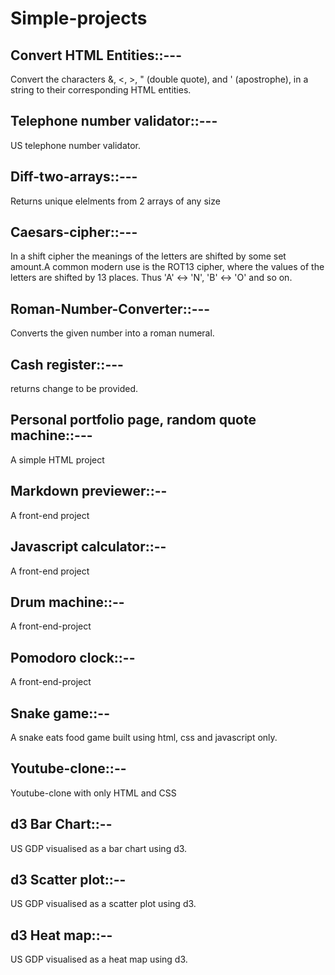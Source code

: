 # Simple-projects  

## Convert HTML Entities::---
Convert the characters &, <, >, " (double quote), and ' (apostrophe), in a string to their corresponding HTML entities.
## Telephone number validator::---
US telephone number validator. 
## Diff-two-arrays::---
Returns unique elelments from 2 arrays of any size
## Caesars-cipher::---
In a shift cipher the meanings of the letters are shifted by some set amount.A common modern use is the ROT13 cipher, where the values of the letters are shifted by 13 places. Thus 'A' ↔ 'N', 'B' ↔ 'O' and so on.  
## Roman-Number-Converter::---  
Converts the given number into a roman numeral.
## Cash register::---
returns change to be provided.
## Personal portfolio page, random quote machine::---
A simple HTML project
## Markdown previewer::--
A front-end project
## Javascript calculator::--
A front-end project
## Drum machine::--
A front-end-project
## Pomodoro clock::--
A front-end-project
## Snake game::--
A snake eats food game built using html, css and javascript only.  
## Youtube-clone::--  
Youtube-clone with only HTML and CSS  
## d3 Bar Chart::--  
US GDP visualised as a bar chart using d3.
## d3 Scatter plot::--  
US GDP visualised as a scatter plot using d3.
## d3 Heat map::--  
US GDP visualised as a heat map using d3.
